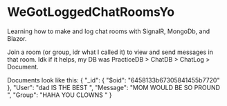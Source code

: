 # WeGotLoggedChatRoomsYo
Learning how to make and log chat rooms with SignalR, MongoDb, and Blazor.

Join a room (or group, idr what I called it) to view and send messages in that room.
Idk if it helps, my DB was PracticeDB > ChatDB > ChatLog > Document.

Documents look like this:
{
  "_id": {
    "$oid": "6458133b67305841455b7720"
  },
  "User": "dad IS THE BEST ",
  "Message": "MOM WOULD BE SO PROUND ",
  "Group": "HAHA YOU CLOWNS "
}
